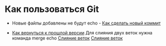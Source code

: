 # Как пользоваться Git
* Новые файлы добавлены не будут echo - [Как сделать новый коммит](./commmit_help.md)
- [Как вернуться к прошлой версии](./reset_help.md)
Для слияния двух веток нужна команда merge echo [Слияние веток](./merge_help.md)
[Слияние веток](./merge_help.md)
